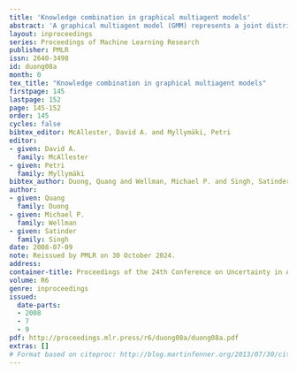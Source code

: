 ```yaml
---
title: 'Knowledge combination in graphical multiagent models'
abstract: 'A graphical multiagent model (GMM) represents a joint distribution over the behavior of a set of agents. One source of knowledge about agents’ behavior may come from game-theoretic analysis, as captured by several graphical game representations developed in recent years. GMMs generalize this approach to express arbitrary distributions, based on game descriptions or other sources of knowledge bearing on beliefs about agent behavior. To illustrate the flexibility of GMMs, we exhibit game-derived models that allow probabilistic deviation from equilibrium, as well as models based on heuristic action choice. We investigate three different methods of integrating these models into a single model representing the combined knowledge sources. To evaluate the predictive performance of the combined model, we treat as actual outcome the behavior produced by a reinforcement learning process. We find that combining the two knowledge sources, using any of the methods, provides better predictions than either source alone. Among the combination methods, mixing data outperforms the opinion pool and direct update methods investigated in this empirical trial.'
layout: inproceedings
series: Proceedings of Machine Learning Research
publisher: PMLR
issn: 2640-3498
id: duong08a
month: 0
tex_title: "Knowledge combination in graphical multiagent models"
firstpage: 145
lastpage: 152
page: 145-152
order: 145
cycles: false
bibtex_editor: McAllester, David A. and Myllymäki, Petri
editor:
- given: David A.
  family: McAllester
- given: Petri
  family: Myllymäki
bibtex_author: Duong, Quang and Wellman, Michael P. and Singh, Satinder
author:
- given: Quang
  family: Duong
- given: Michael P.
  family: Wellman
- given: Satinder
  family: Singh 
date: 2008-07-09
note: Reissued by PMLR on 30 October 2024.
address:
container-title: Proceedings of the 24th Conference on Uncertainty in Artificial Intelligence
volume: R6
genre: inproceedings
issued:
  date-parts:
  - 2008
  - 7
  - 9
pdf: http://proceedings.mlr.press/r6/duong08a/duong08a.pdf
extras: []
# Format based on citeproc: http://blog.martinfenner.org/2013/07/30/citeproc-yaml-for-bibliographies/
---
```

